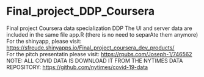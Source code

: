 # Final_project_DDP_Coursera
Final project Coursera data specialization DDP
The UI and server data are included in the same file app.R (there is no need to separAte them anymore)  
For the shinyapp, please visit: <https://sfreude.shinyapps.io/Final_project_coursera_dev_products/>  
For the pitch presentatin please visit: <https://rpubs.com/Joseph-1/746562>  
NOTE: ALL COVID DATA IS DOWNLOAD IT FROM THE NYTIMES DATA REPOSITORY: <https://github.com/nytimes/covid-19-data>  
